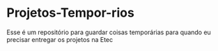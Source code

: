 # Projetos-Tempor-rios
Esse é um repositório para guardar coisas temporárias para quando eu precisar entregar os projetos na Etec

